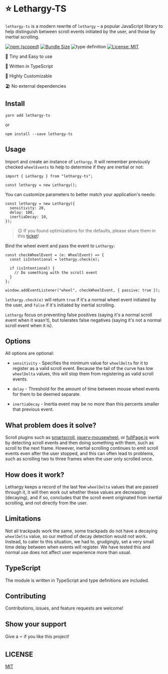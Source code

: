 # ⭐ Lethargy-TS

`lethargy-ts` is a modern rewrite of `lethargy` – a popular JavaScript library to help distinguish between scroll events initiated by the user, and those by inertial scrolling.

[![npm (scoped)](https://img.shields.io/npm/v/lethargy-ts?style=flat-square)](https://www.npmjs.com/package/lethargy-ts)
[![Bundle Size](https://img.shields.io/bundlephobia/min/lethargy-ts?style=flat-square)](https://bundlephobia.com/result?p=lethargy-ts)
![type definition](https://img.shields.io/npm/types/lethargy-ts)
[![License: MIT](https://img.shields.io/badge/License-MIT-yellow.svg)](https://github.com/snelsi/lethargy-ts/blob/master/LICENSE)

🌳 Tiny and Easy to use

🦄 Written in TypeScript

🎏 Highly Customizable

🏖 No external dependencies

## Install

```ssh
yarn add lethargy-ts
```

or

```ssh
npm install --save lethargy-ts
```

## Usage

Import and create an instance of `Lethargy`. It will remember previously checked `wheelEvents` to help to determine if they are inertial or not:

```tsx
import { Lethargy } from "lethargy-ts";

const lethargy = new Lethargy();
```

You can customize parameters to better match your application's needs:

```tsx
const lethargy = new Lethargy({
  sensitivity: 20,
  delay: 100,
  inertiaDecay: 10,
});
```

> 😉 If you found optimizations for the defaults, please share them in this [ticket](https://github.com/d4nyll/lethargy/issues/2)!

Bind the wheel event and pass the event to `Lethargy`:

```tsx
const checkWheelEvent = (e: WheelEvent) => {
  const isIntentional = lethargy.check(e);

  if (isIntentional) {
    // Do something with the scroll event
  }
};

window.addEventListener("wheel", checkWheelEvent, { passive: true });
```

`lethargy.check(e)` will return `true` if it's a normal wheel event initiated by the user, and `false` if it's initiated by inertial scrolling.

`Lethargy` focus on preventing false positives (saying it's a normal scroll event when it wasn't), but tolerates false negatives (saying it's not a normal scroll event when it is).

## Options

All options are optional:

- `sensitivity` - Specifies the minimum value for `wheelDelta` for it to register as a valid scroll event. Because the tail of the curve has low `wheelDelta` values, this will stop them from registering as valid scroll events.

- `delay` - Threshold for the amount of time between mouse wheel events for them to be deemed separate.

- `inertiaDecay` - Inertia event may be no more than this percents smaller that previous event.

## What problem does it solve?

Scroll plugins such as [smartscroll](https://github.com/d4nyll/smartscroll), [jquery-mousewheel](https://github.com/jquery/jquery-mousewheel), or [fullPage.js](http://alvarotrigo.com/fullPage/) work by detecting scroll events and then doing something with them, such as scroll to the next frame. However, inertial scrolling continues to emit scroll events even after the user stopped, and this can often lead to problems, such as scrolling two to three frames when the user only scrolled once.

## How does it work?

Lethargy keeps a record of the last few `wheelDelta` values that are passed through it, it will then work out whether these values are decreasing (decaying), and if so, concludes that the scroll event originated from inertial scrolling, and not directly from the user.

## Limitations

Not all trackpads work the same, some trackpads do not have a decaying `wheelDelta` value, so our method of decay detection would not work. Instead, to cater to this situation, we had to, grudgingly, set a very small time delay between when events will register. We have tested this and normal use does not affect user experience more than usual.

## TypeScript

The module is written in TypeScript and type definitions are included.

## Contributing

Contributions, issues, and feature requests are welcome!

## Show your support

Give a ⭐️ if you like this project!

## LICENSE

[MIT](./LICENSE)
